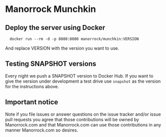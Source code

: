 
# Manorrock Munchkin

## Deploy the server using Docker

```
  docker run --rm -d -p 8080:8080 manorrock/munchkin:VERSION
```

And replace VERSION with the version you want to use.

## Testing SNAPSHOT versions

Every night we push a SNAPSHOT version to Docker Hub. If you want to give the
version under development a test drive use `snapshot` as the version for the
instructions above.

## Important notice

Note if you file issues or answer questions on the issue tracker and/or issue 
pull requests you agree that those contributions will be owned by Manorrock.com
and that Manorrock.com can use those contributions in any manner Manorrock.com
so desires.
